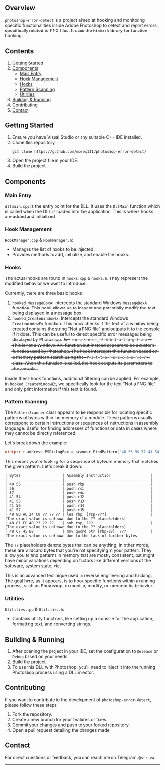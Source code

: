 ## Overview

`photoshop-error-detect` is a project aimed at hooking and monitoring specific functionalities inside Adobe Photoshop to detect and report errors, specifically related to PNG files. It uses the `MinHook` library for function hooking.

## Contents

1. [Getting Started](#getting-started)
2. [Components](#components)
    - [Main Entry](#main-entry)
    - [Hook Management](#hook-management)
    - [Hooks](#hooks)
    - [Pattern Scanning](#pattern-scanning)
    - [Utilities](#utilities)
3. [Building & Running](#building--running)
4. [Contributing](#contributing)
5. [Contact](#contact)
   
## Getting Started

1. Ensure you have Visual Studio or any suitable C++ IDE installed.
2. Clone this repository:
    ```
    git clone https://github.com/movex111/photoshop-error-detect/
    ```
4. Open the project file in your IDE.
5. Build the project.

## Components

### Main Entry

`dllmain.cpp` is the entry point for the DLL. It uses the `DllMain` function which is called when the DLL is loaded into the application. This is where hooks are added and initialized.

### Hook Management

`HookManager.cpp` & `HookManager.h`:
- Manages the list of hooks to be injected.
- Provides methods to add, initialize, and enable the hooks.

### Hooks

The actual hooks are found in `hooks.cpp` & `hooks.h`. They represent the modified behavior we want to introduce.

Currently, there are three basic hooks:

1. `hooked_MessageBoxA`: Intercepts the standard Windows `MessageBoxA` function. This hook allows us to inspect and potentially modify the text being displayed in a message box.
2. `hooked_CreateWindowEx`: Intercepts the standard Windows `CreateWindowEx` function. This hook checks if the text of a window being created contains the string "Not a PNG file" and outputs it to the console if it does. This can be useful to detect specific error messages being displayed by Photoshop.
 3̶.̶ ̶`̶h̶o̶o̶k̶e̶d̶_̶P̶S̶D̶i̶a̶l̶o̶g̶B̶o̶x̶`̶:̶ ̶T̶h̶i̶s̶ ̶i̶s̶ ̶n̶o̶t̶ ̶a̶ ̶W̶i̶n̶d̶o̶w̶s̶ ̶A̶P̶I̶ ̶f̶u̶n̶c̶t̶i̶o̶n̶ ̶b̶u̶t̶ ̶i̶n̶s̶t̶e̶a̶d̶ ̶a̶p̶p̶e̶a̶r̶s̶ ̶t̶o̶ ̶b̶e̶ ̶a̶ ̶c̶u̶s̶t̶o̶m̶ ̶f̶u̶n̶c̶t̶i̶o̶n̶ ̶u̶s̶e̶d̶ ̶b̶y̶ ̶P̶h̶o̶t̶o̶s̶h̶o̶p̶.̶ ̶T̶h̶e̶ ̶h̶o̶o̶k̶ ̶i̶n̶t̶e̶r̶c̶e̶p̶t̶s̶ ̶t̶h̶i̶s̶ ̶f̶u̶n̶c̶t̶i̶o̶n̶ ̶b̶a̶s̶e̶d̶ ̶o̶n̶ ̶a̶ ̶m̶e̶m̶o̶r̶y̶ ̶p̶a̶t̶t̶e̶r̶n̶ ̶s̶e̶a̶r̶c̶h̶ ̶u̶s̶i̶n̶g̶ ̶t̶h̶e̶ ̶`̶P̶a̶t̶t̶e̶r̶n̶S̶c̶a̶n̶n̶e̶r̶`̶ ̶c̶l̶a̶s̶s̶.̶ ̶W̶h̶e̶n̶ ̶t̶h̶i̶s̶ ̶f̶u̶n̶c̶t̶i̶o̶n̶ ̶i̶s̶ ̶c̶a̶l̶l̶e̶d̶,̶ ̶t̶h̶e̶ ̶h̶o̶o̶k̶ ̶o̶u̶t̶p̶u̶t̶s̶ ̶i̶t̶s̶ ̶p̶a̶r̶a̶m̶e̶t̶e̶r̶s̶ ̶t̶o̶ ̶t̶h̶e̶ ̶c̶o̶n̶s̶o̶l̶e̶.̶

Inside these hook functions, additional filtering can be applied. For example, in `hooked_CreateWindowEx`, we specifically look for the text "Not a PNG file" and only print information if this text is found.

### Pattern Scanning

The `PatternScanner` class appears to be responsible for locating specific patterns of bytes within the memory of a module. These patterns usually correspond to certain instructions or sequences of instructions in assembly language. Useful for finding addresses of functions or data in cases where they cannot be directly referenced.

Let's break down the example:

```cpp
uintptr_t address_PSDialogBox = scanner.FindPattern("40 55 56 57 41 54 41 55 41 56 41 57 48 8D AC 24 C0 ?? ?? ?? 48 81 EC 40 ?? ?? ?? 48 C7 45 E8");
```

This means you're looking for a sequence of bytes in memory that matches the given pattern. Let's break it down:

```
| Bytes                   | Assembly Instruction                  |
|-------------------------|---------------------------------------|
| 40 55                   | push rbp                              |
| 56                      | push rsi                              |
| 57                      | push rdi                              |
| 41 54                   | push r12                              |
| 41 55                   | push r13                              |
| 41 56                   | push r14                              |
| 41 57                   | push r15                              |
| 48 8D AC 24 C0 ?? ?? ?? | lea rbp, [rsp-???]                    | (The exact value is unknown due to the ?? placeholders)
| 48 81 EC 40 ?? ?? ??    | sub rsp, ???                          | (The exact value is unknown due to the ?? placeholders)
| 48 C7 45 E8             | mov qword ptr [rbp-18], ???           | (The exact value is unknown due to the lack of further bytes)
```

The `??` placeholders denote bytes that can be anything; in other words, these are wildcard bytes that you're not specifying in your pattern. They allow you to find patterns in memory that are mostly consistent, but might have minor variations depending on factors like different versions of the software, system state, etc.

This is an advanced technique used in reverse engineering and hacking. The goal here, as it appears, is to hook specific functions within a running process, such as Photoshop, to monitor, modify, or intercept its behavior.
### Utilities

`Utilities.cpp` & `Utilities.h`:
- Contains utility functions, like setting up a console for the application, formatting text, and converting strings.
  
## Building & Running

1. After opening the project in your IDE, set the configuration to `Release` or `Debug` based on your needs.
2. Build the project.
3. To use this DLL with Photoshop, you'll need to inject it into the running Photoshop process using a DLL injector.

## Contributing

If you want to contribute to the development of `photoshop-error-detect`, please follow these steps:

1. Fork the repository.
2. Create a new branch for your features or fixes.
3. Commit your changes and push to your forked repository.
4. Open a pull request detailing the changes made.

## Contact

For direct questions or feedback, you can reach me on Telegram: `@str_va`.

---
